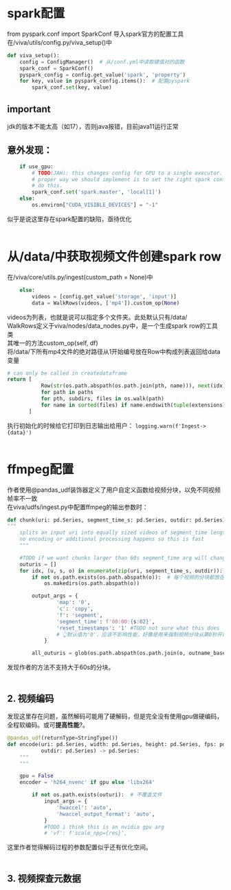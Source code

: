 # spark配置
from pyspark.conf import SparkConf 导入spark官方的配置工具<br>
在/viva/utils/config.py/viva_setup()中
```python
def viva_setup():
    config = ConfigManager()  # 从/conf.yml中读取键值对的函数
    spark_conf = SparkConf()
    pyspark_config = config.get_value('spark', 'property')
    for key, value in pyspark_config.items():  # 配置pyspark 
        spark_conf.set(key, value)
```

## important
jdk的版本不能太高（如17），否则java报错，目前java11运行正常

## 意外发现：
```python
    if use_gpu:
        # TODO(JAH): this changes config for GPU to a single executor. the
        # proper way we should implement is to set the right spark configs to
        # do this.
        spark_conf.set('spark.master', 'local[1]')
    else:
        os.environ["CUDA_VISIBLE_DEVICES"] = "-1"
```
似乎是说这里存在spark配置的缺陷，亟待优化<br> <br>
# 从/data/中获取视频文件创建spark row
在/viva/core/utils.py/ingest(custom_path = None)中
```python
    else:
        videos = [config.get_value('storage', 'input')]
        data = WalkRows(videos, ['mp4']).custom_op(None)
```
videos为列表，也就是说可以指定多个文件夹。此处默认只有/data/<br>
WalkRows定义于viva/nodes/data_nodes.py中，是一个生成spark row的工具类<br>
其唯一的方法custom_op(self, df)<br>
将/data/下所有mp4文件的绝对路径从1开始编号放在Row中构成列表返回给data变量
``` python
# can only be called in createdataframe
return [
           Row(str(os.path.abspath(os.path.join(pth, name))), next(idx))
           for path in paths
           for pth, subdirs, files in os.walk(path)
           for name in sorted(files) if name.endswith(tuple(extensions))
       ]
```
执行初始化的时候给它打印到日志输出给用户：
`logging.warn(f'Ingest->{data}')`<br> <br>
# ffmpeg配置
作者使用@pandas_udf装饰器定义了用户自定义函数给视频分块，以免不同视频帧率不一致<br>在viva/udfs/ingest.py中配置ffmpeg的输出参数时：
```python
def chunk(uri: pd.Series, segment_time_s: pd.Series, outdir: pd.Series) -> pd.DataFrame:
"""
    splits an input uri into equally sized videos of segment_time length.
    no encoding or additional processing happens so this is fast
    """

    #TODO if we want chunks larger than 60s segment_time arg will change
    outuris = []
    for idx, (u, s, o) in enumerate(zip(uri, segment_time_s, outdir)):
        if not os.path.exists(os.path.abspath(o)):  # 每个视频的分块都放在新的一个文件夹下
            os.makedirs(os.path.abspath(o))

        output_args = {
                'map': '0',
                'c': 'copy',
                'f': 'segment',
                'segment_time': f'00:00:{s:02}',
                'reset_timestamps': '1' #TODO not sure what this does 
                # 👆默认值为'0'，应该不影响性能，好像是用来强制视频分块从第0秒开始
            }

        all_outuris = glob(os.path.abspath(os.path.join(o, outname_base + '*mp4')))  # string列表包含1个视频的所有分块文件的绝对路径
```
发现作者的方法不支持大于60s的分块。<br> <br>
## 2. 视频编码
发现这里存在问题，虽然解码可能用了硬解码，但是完全没有使用gpu做硬编码，全程软编码。或可**提高性能**?。
```python
@pandas_udf(returnType=StringType())
def encode(uri: pd.Series, width: pd.Series, height: pd.Series, fps: pd.Series,
           outdir: pd.Series) -> pd.Series:
    """
    """

    gpu = False
    encoder = 'h264_nvenc' if gpu else 'libx264'

        if not os.path.exists(outuri):  # 不覆盖文件
            input_args = {
                'hwaccel': 'auto',
                'hwaccel_output_format': 'auto',
            }
            #TODO i think this is an nvidia gpu arg
            # 'vf': f'scale_npp={res}',
```
这里作者觉得解码过程的参数配置似乎还有优化空间。<br> <br>
## 3. 视频探查元数据
